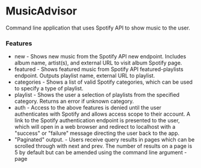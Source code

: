 # MusicAdvisor 

Command line application that uses Spotify API to show music to the user.




### Features
 * new  - Shows new music from the Spotify API new endpoint. Includes album name, artist(s), and external URL to visit album Spotify page.
 * featured - Shows featured music from Spotify API featured-playlists endpoint. Outputs playlist name, external URL to playlist.
 * categories - Shows a list of valid Spotify categories, which can be used to specify a type of playlist.
 * playlist <category>  - Shows the user a selection of playlists from the specified category. Returns an error if unknown category.
 * auth - Access to the above features is denied until the user authenticates with Spotify and allows access scope to their account. A link to the Spotify authentication endpoint is presented to the user, which will open in a web browser and redirect to localhost with a "success" or "failure" message directing the user back to the app.
 * "Paginated" output. - Users receive query results in pages which can be scrolled through with next and prev.
        The number of results on a page is 5 by default but can be amended using the command line argument -page <n>




